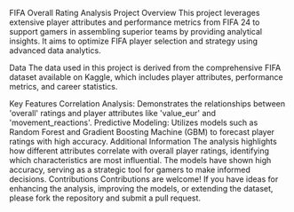 FIFA Overall Rating Analysis
Project Overview
This project leverages extensive player attributes and performance metrics from FIFA 24 to support gamers in assembling superior teams by providing analytical insights. It aims to optimize FIFA player selection and strategy using advanced data analytics.

Data
The data used in this project is derived from the comprehensive FIFA dataset available on Kaggle, which includes player attributes, performance metrics, and career statistics.

Key Features
Correlation Analysis: Demonstrates the relationships between 'overall' ratings and player attributes like 'value_eur' and 'movement_reactions'.
Predictive Modeling: Utilizes models such as Random Forest and Gradient Boosting Machine (GBM) to forecast player ratings with high accuracy.
Additional Information
The analysis highlights how different attributes correlate with overall player ratings, identifying which characteristics are most influential.
The models have shown high accuracy, serving as a strategic tool for gamers to make informed decisions.
Contributions
Contributions are welcome! If you have ideas for enhancing the analysis, improving the models, or extending the dataset, please fork the repository and submit a pull request.
